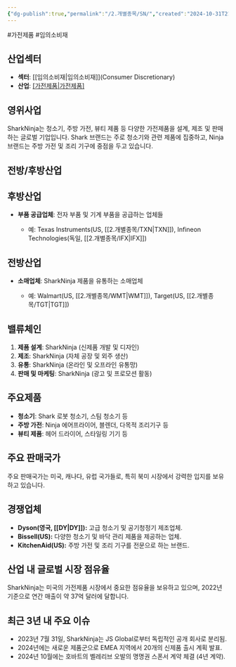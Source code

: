 ```yaml
---
{"dg-publish":true,"permalink":"/2.개별종목/SN/","created":"2024-10-31T21:50:30.496+09:00","updated":"2025-06-03T20:06:01.250+09:00"}
---
```


#가전제품 #임의소비재

## 산업섹터

- **섹터**: [[임의소비재\|임의소비재]](Consumer Discretionary)
- **산업**: [[가전제품\|가전제품]](Appliances)

## 영위사업

SharkNinja는 청소기, 주방 가전, 뷰티 제품 등 다양한 가전제품을 설계, 제조 및 판매하는 글로벌 기업입니다. Shark 브랜드는 주로 청소기와 관련 제품에 집중하고, Ninja 브랜드는 주방 가전 및 조리 기구에 중점을 두고 있습니다.

## 전방/후방산업

## 후방산업

- **부품 공급업체**: 전자 부품 및 기계 부품을 공급하는 업체들
    
    - 예: Texas Instruments(US, [[2.개별종목/TXN\|TXN]]), Infineon Technologies(독일, [[2.개별종목/IFX\|IFX]])
   

## 전방산업

- **소매업체**: SharkNinja 제품을 유통하는 소매업체
    
    - 예: Walmart(US, [[2.개별종목/WMT\|WMT]]), Target(US, [[2.개별종목/TGT\|TGT]])
   

## 밸류체인

1. **제품 설계**: SharkNinja (신제품 개발 및 디자인)
2. **제조**: SharkNinja (자체 공장 및 외주 생산)
3. **유통**: SharkNinja (온라인 및 오프라인 유통망)
4. **판매 및 마케팅**: SharkNinja (광고 및 프로모션 활동)

## 주요제품

- **청소기**: Shark 로봇 청소기, 스팀 청소기 등
- **주방 가전**: Ninja 에어프라이어, 블렌더, 다목적 조리기구 등
- **뷰티 제품**: 헤어 드라이어, 스타일링 기기 등

## 주요 판매국가

주요 판매국가는 미국, 캐나다, 유럽 국가들로, 특히 북미 시장에서 강력한 입지를 보유하고 있습니다.

## 경쟁업체

- **Dyson(영국, [[DY\|DY]]):** 고급 청소기 및 공기청정기 제조업체.
- **Bissell(US):** 다양한 청소기 및 바닥 관리 제품을 제공하는 업체.
- **KitchenAid(US):** 주방 가전 및 조리 기구를 전문으로 하는 브랜드.

## 산업 내 글로벌 시장 점유율

SharkNinja는 미국의 가전제품 시장에서 중요한 점유율을 보유하고 있으며, 2022년 기준으로 연간 매출이 약 37억 달러에 달합니다.

## 최근 3년 내 주요 이슈

- 2023년 7월 31일, SharkNinja는 JS Global로부터 독립적인 공개 회사로 분리됨.
- 2024년에는 새로운 제품군으로 EMEA 지역에서 20개의 신제품 출시 계획 발표.
- 2024년 10월에는 호바트의 벨레리브 오발의 명명권 스폰서 계약 체결 (4년 계약).